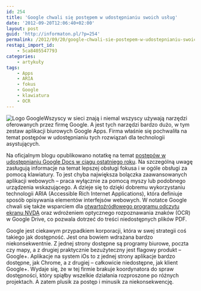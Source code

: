 ```yaml
---
id: 254
title: 'Google chwali się postępem w udostępnianiu swoich usług'
date: '2012-09-20T12:06:40+02:00'
layout: post
guid: 'http://informaton.pl/?p=254'
permalink: /2012/09/20/google-chwali-sie-postepem-w-udostepnianiu-swoich-uslug/
restapi_import_id:
    - 5ca8405547793
categories:
    - artykuły
tags:
    - Apps
    - ARIA
    - fokus
    - Google
    - klawiatura
    - OCR
---
```


![Logo Google](https://i0.wp.com/www.google.com/images/logos/google_logo_41.png?w=1140)Wszyscy w sieci znają i niemal wszyscy używają narzędzi oferowanych przez firmę Google. A jest tych narzędzi bardzo dużo, w tym zestaw aplikacji biurowych Google Apps. Firma właśnie się pochwaliła na temat postępów w udostępnianiu tych rozwiązań dla technologii asystujących.

Na oficjalnym blogu opublikowano notatkę na temat [postępów w udostępnianiu Google Docs w ciągu ostatniego roku](http://googleblog.blogspot.com/). Na szczególną uwagę zasługują informacje na temat lepszej obsługi fokusa i w ogóle obsługi za pomocą klawiatury. To jest chyba największa bolączka zaawansowanych aplikacji webowych – praca wyłącznie za pomocą myszy lub podobnego urządzenia wskazującego. A dzieje się to dzięki dobremu wykorzystaniu technologii ARIA (Accessible Rich Internet Applications), która definiuje sposób opisywania elementów interfejsów webowych. W notatce Google chwali się także wsparciem dla [otwartoźródłowego programu odczytu ekranu NVDA](http://googleblog.blogspot.com/nvda-project.org) oraz wdrożeniem optycznego rozpoznawania znaków (OCR) w Google Drive, co pozwala dotrzeć do treści niedostępnych plików PDF.

Google jest ciekawym przypadkiem korporacji, która w swej strategii coś takiego jak dostępność. Jest ona bowiem wdrażana bardzo niekonsekwentnie. Z jednej strony dostępne są programy biurowe, poczta czy mapy, a z drugiej praktycznie bezużyteczny jest flagowy produkt – Google+. Aplikacje na system iOs to z jednej strony aplikacje bardzo dostępne, jak Chrome, a z drugiej – całkowicie niedostępne, jak klient Google+. Wydaje się, że w tej firmie brakuje koordynatora do spraw dostępności, który spiąłby wszelkie działania rozproszone po różnych projektach. A zatem plusik za postęp i minusik za niekonsekwencję.